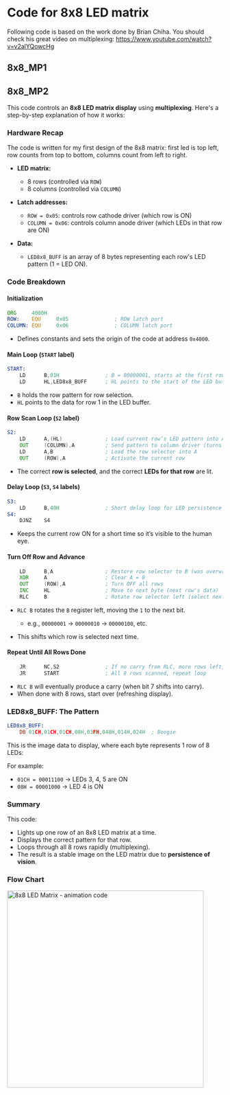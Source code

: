 # Code for 8x8 LED matrix
Following code is based on the work done by Brian Chiha. You should check his great video on multiplexing: https://www.youtube.com/watch?v=v2alYQowcHg

## 8x8_MP1

## 8x8_MP2
This code controls an **8x8 LED matrix display** using **multiplexing**. Here's a step-by-step explanation of how it works:

### Hardware Recap
The code is written for my first design of the 8x8 matrix: first led is top left, row counts from top to bottom, columns count from left to right.
* **LED matrix:**

  * 8 rows (controlled via `ROW`)
  * 8 columns (controlled via `COLUMN`)
* **Latch addresses:**

  * `ROW = 0x05`: controls row cathode driver (which row is ON)
  * `COLUMN = 0x06`: controls column anode driver (which LEDs in that row are ON)
* **Data:**

  * `LED8x8_BUFF` is an array of 8 bytes representing each row's LED pattern (1 = LED ON).

### Code Breakdown

#### Initialization

```asm
ORG     4000H
ROW:    EQU     0x05               ; ROW latch port
COLUMN: EQU     0x06               ; COLUMN latch port
```

* Defines constants and sets the origin of the code at address `0x4000`.


#### Main Loop (`START` label)

```asm
START:                
    LD      B,01H               ; B = 00000001, starts at the first row (rightmost)
    LD      HL,LED8x8_BUFF      ; HL points to the start of the LED buffer
```

* `B` holds the row pattern for row selection.
* `HL` points to the data for row 1 in the LED buffer.


#### Row Scan Loop (`S2` label)

```asm
S2:               
    LD      A,(HL)              ; Load current row’s LED pattern into A
    OUT     (COLUMN),A          ; Send pattern to column driver (turns ON selected LEDs)
    LD      A,B                 ; Load the row selector into A
    OUT     (ROW),A             ; Activate the current row
```

* The correct **row is selected**, and the correct **LEDs for that row** are lit.


#### Delay Loop (`S3`, `S4` labels)

```asm
S3:
    LD      B,40H               ; Short delay loop for LED persistence
S4: 
    DJNZ    S4 
```

* Keeps the current row ON for a short time so it’s visible to the human eye.


#### Turn Off Row and Advance

```asm
    LD      B,A                 ; Restore row selector to B (was overwritten in delay)
    XOR     A                   ; Clear A = 0
    OUT     (ROW),A             ; Turn OFF all rows
    INC     HL                  ; Move to next byte (next row's data)
    RLC     B                   ; Rotate row selector left (select next row)
```

* `RLC B` rotates the `B` register left, moving the `1` to the next bit.

  * e.g., `00000001` → `00000010` → `00000100`, etc.
* This shifts which row is selected next time.


#### Repeat Until All Rows Done

```asm
    JR      NC,S2               ; If no carry from RLC, more rows left, jump to S2
    JR      START               ; All 8 rows scanned, repeat loop
```

* `RLC B` will eventually produce a carry (when bit 7 shifts into carry).
* When done with 8 rows, start over (refreshing display).


### LED8x8\_BUFF: The Pattern

```asm
LED8x8_BUFF: 
    DB 01CH,01CH,01CH,08H,03FH,048H,014H,024H  ; Boogie
```

This is the image data to display, where each byte represents 1 row of 8 LEDs:

For example:

* `01CH = 00011100` → LEDs 3, 4, 5 are ON
* `08H = 00001000` → LED 4 is ON


### Summary

This code:

* Lights up one row of an 8x8 LED matrix at a time.
* Displays the correct pattern for that row.
* Loops through all 8 rows rapidly (multiplexing).
* The result is a stable image on the LED matrix due to **persistence of vision**.


### Flow Chart
<img width="459" alt="8x8 LED Matrix - animation code" src="https://github.com/user-attachments/assets/b447e1a0-148d-4773-8a7b-b13dc4b4a90a" />
